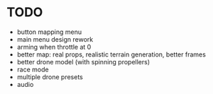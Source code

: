 # TODO
- button mapping menu
- main menu design rework
- arming when throttle at 0
- better map: real props, realistic terrain generation, better frames
- better drone model (with spinning propellers)
- race mode
- multiple drone presets
- audio